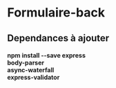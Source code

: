 # Formulaire-back
<h2> Dependances à ajouter</h2>

<h4>npm install --save express
<br>                body-parser
<br>                   async-waterfall
<br>                   express-validator
</h4>
